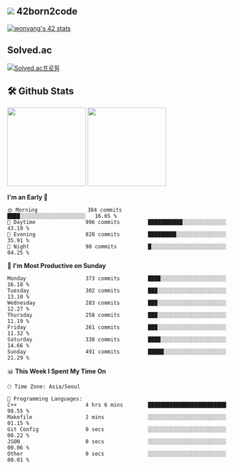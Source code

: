 
## <img src="https://img.shields.io/badge/-000000?style=flat&logo=42&logoColor=white"> 42born2code
[![wonyang's 42 stats](https://badge42.vercel.app/api/v2/cl5nhe5b6007809kydha7ht42/stats?cursusId=21&coalitionId=88)](https://profile.intra.42.fr/users/wonyang)

## Solved.ac
[![Solved.ac프로필](http://mazassumnida.wtf/api/v2/generate_badge?boj=bennyws)](https://solved.ac/bennyws)

## 🛠️ Github Stats
<p>
  <img height="180em" src="https://github-readme-stats-veggie-garden.vercel.app/api?username=gemstoneyang&show_icons=true&include_all_commits=true&bg_color=30,e96443,904e95&title_color=fff&text_color=fff">
  <img height="180em" src="https://github-readme-stats-veggie-garden.vercel.app/api/top-langs/?username=gemstoneyang&layout=compact&bg_color=30,e96443,904e95&title_color=fff&text_color=fff">
</p>

<!--START_SECTION:waka-->
**I'm an Early 🐤** 

```text
🌞 Morning                384 commits         ████░░░░░░░░░░░░░░░░░░░░░   16.65 % 
🌆 Daytime                996 commits         ███████████░░░░░░░░░░░░░░   43.19 % 
🌃 Evening                828 commits         █████████░░░░░░░░░░░░░░░░   35.91 % 
🌙 Night                  98 commits          █░░░░░░░░░░░░░░░░░░░░░░░░   04.25 % 
```
📅 **I'm Most Productive on Sunday** 

```text
Monday                   373 commits         ████░░░░░░░░░░░░░░░░░░░░░   16.18 % 
Tuesday                  302 commits         ███░░░░░░░░░░░░░░░░░░░░░░   13.10 % 
Wednesday                283 commits         ███░░░░░░░░░░░░░░░░░░░░░░   12.27 % 
Thursday                 258 commits         ███░░░░░░░░░░░░░░░░░░░░░░   11.19 % 
Friday                   261 commits         ███░░░░░░░░░░░░░░░░░░░░░░   11.32 % 
Saturday                 338 commits         ████░░░░░░░░░░░░░░░░░░░░░   14.66 % 
Sunday                   491 commits         █████░░░░░░░░░░░░░░░░░░░░   21.29 % 
```


📊 **This Week I Spent My Time On** 

```text
🕑︎ Time Zone: Asia/Seoul

💬 Programming Languages: 
C++                      4 hrs 6 mins        █████████████████████████   98.55 % 
Makefile                 2 mins              ░░░░░░░░░░░░░░░░░░░░░░░░░   01.15 % 
Git Config               0 secs              ░░░░░░░░░░░░░░░░░░░░░░░░░   00.22 % 
JSON                     0 secs              ░░░░░░░░░░░░░░░░░░░░░░░░░   00.06 % 
Other                    0 secs              ░░░░░░░░░░░░░░░░░░░░░░░░░   00.01 % 
```


<!--END_SECTION:waka-->
